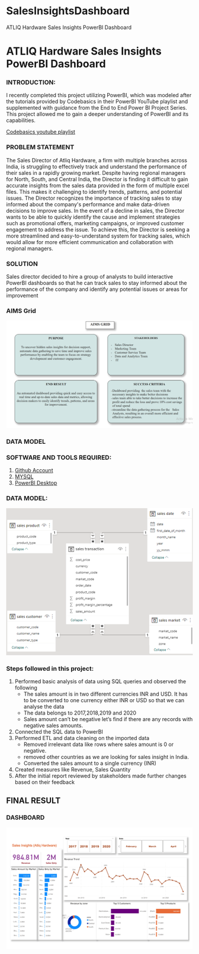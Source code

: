 # SalesInsightsDashboard
ATLIQ Hardware Sales Insights PowerBI Dashboard
# ATLIQ Hardware Sales Insights PowerBI Dashboard
### INTRODUCTION:

I recently completed this project utilizing PowerBI, which was modeled after the tutorials provided by Codebasics in their PowerBI YouTube playlist and supplemented with guidance from the End to End Power BI Project Series. This project allowed me to gain a deeper understanding of PowerBI and its capabilities.

[Codebasics youtube playlist](https://www.youtube.com/playlist?list=PLeo1K3hjS3uva8pk1FI3iK9kCOKQdz1I9)

### PROBLEM STATEMENT
The Sales Director of Atliq Hardware, a firm with multiple branches across India, is struggling to effectively track and understand the performance of their sales in a rapidly growing market. Despite having regional managers for North, South, and Central India, the Director is finding it difficult to gain accurate insights from the sales data provided in the form of multiple excel files. This makes it challenging to identify trends, patterns, and potential issues. The Director recognizes the importance of tracking sales to stay informed about the company's performance and make data-driven decisions to improve sales. In the event of a decline in sales, the Director wants to be able to quickly identify the cause and implement strategies such as promotional offers, marketing campaigns, or improved customer engagement to address the issue. To achieve this, the Director is seeking a more streamlined and easy-to-understand system for tracking sales, which would allow for more efficient communication and collaboration with regional managers.

### SOLUTION
Sales director decided to hire a group of analysts to build interactive PowerBI dashboards so that he can track sales to stay informed about the performance of the company and identify any potential issues or areas for improvement

### AIMS Grid

<div align="center">
<img height:"75" width:"75" src="https://github.com/Abhi22arora/SalesInsightsDashboard/blob/198689cf379db1321b0284c5b79f251f4249798d/Images/AimsGrid.png
">
</div>

### DATA MODEL

### SOFTWARE AND TOOLS REQUIRED:

1. [Github Account](https://github.com)
2. [MYSQL](https://www.mysql.com/downloads/)
3. [PowerBI Desktop](https://www.microsoft.com/en-us/download/details.aspx?id=58494)


### DATA MODEL:
<div align="center" >
<img height:"100" width:"100" src="https://github.com/Abhi22arora/SalesInsightsDashboard/blob/198689cf379db1321b0284c5b79f251f4249798d/Images/Sales_Insights_DataModel.png">
</div>



### Steps followed in this project:
1. Performed basic analysis of data using SQL queries and observed the following
    *   The sales amount is in two different currencies INR and USD. It has to be converted to one currency either INR or USD so that we can analyse the data
    *   The data belongs to 2017,2018,2019 and 2020
    *   Sales amount can’t be negative let’s find if there are any records with negative sales amounts.
2. Connected the SQL data to PowerBI
3. Performed ETL and data cleaning on the imported data
    *   Removed irrelevant data like rows where sales amount is 0 or negative.
    *   removed other countries as we are looking for sales insight in India.
    *   Converted the sales amount to a single currency (INR)
4. Created measures like Revenue, Sales Quantity
5. After the initial report reviewed by stakeholders made further changes based on their feedback

## FINAL RESULT

### DASHBOARD
<div align="center">
<img height:"75" width:"75" src="https://github.com/Abhi22arora/SalesInsightsDashboard/blob/198689cf379db1321b0284c5b79f251f4249798d/Images/sales%20insights21_page-0001.jpg">
</div>





